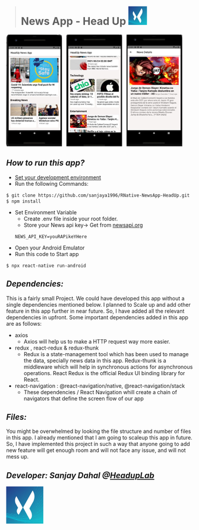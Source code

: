 > # News App - Head Up <img src="./screenshots/headupLogo.jpg?raw=true" width="50" height="50" />

<img src="./screenshots/Shot1.JPG?raw=true" width="150" height= '300' />&nbsp;&nbsp;
<img src="./screenshots/Shot2.jpg?raw=true" width="150" height= '300' />&nbsp;&nbsp;
<img src="./screenshots/Shot3.jpg?raw=true" width="150" height= '300' />

## _How to run this app?_

- [Set your development environment](https://reactnative.dev/docs/environment-setup)
- Run the following Commands:

```
$ git clone https://github.com/sanjaya1996/RNative-NewsApp-HeadUp.git
$ npm install
```

- Set Environment Variable
  - Create .env file inside your root folder.
  - Store your News api key-> Get from [newsapi.org](https://newsapi.org/)
  ```
  NEWS_API_KEY=youRAPikeYHere
  ```
- Open your Android Emulator
- Run this code to Start app

```
$ npx react-native run-android
```

## _Dependencies:_

This is a fairly small Project. We could have developed this app without a single dependencies mentioned below. I planned to Scale up and add other feature in this app further in near future. So, I have added all the relevant dependencies in upfront. Some important dependencies added in this app are as follows:

- axios
  - Axios will help us to make a HTTP request way more easier.
- redux , react-redux & redux-thunk
  - Redux is a state-management tool which has been used to manage the data, specially news data in this app. Redux-thunk is a middleware which will help in synchronous actions for asynchronous operations. React Redux is the official Redux UI binding library for React.
- react-navigation : @react-navigation/native, @react-navigation/stack
  - These dependencies / React Navigation whill create a chain of navigators that define the screen flow of our app

## _Files:_

You might be overwhelmed by looking the file structure and number of files in this app. I already mentioned that I am going to scaleup this app in future. So, I have implemented this project in such a way that anyone going to add new feature will get enough room and will not face any issue, and will not mess up.

## _Developer: Sanjay Dahal @[HeadupLab](https://www.headuplabs.com/)_

<img src="./screenshots/headupLogo.jpg?raw=true" width="100" height="100" />

